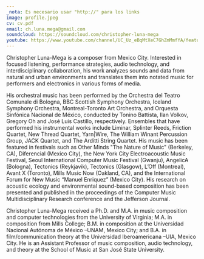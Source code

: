 ```yaml
---
_nota: Es necesario usar "http://" para los links
image: profile.jpeg
cv: cv.pdf
email: ch.luna.mega@gmail.com
soundcloud: https://soundcloud.com/christopher-luna-mega
youtube: https://www.youtube.com/channel/UC_Uz_eBqMtXeC7GhZmMmfYA/featured?view_as=subscriber
---
```


Christopher Luna-Mega is a composer from Mexico City. Interested in focused listening, performance strategies, audio technology, and interdisciplinary collaboration, his work analyzes sounds and data from natural and urban environments and translates them into notated music for performers and electronics in various forms of media. 

His orchestral music has been performed by the Orchestra del Teatro Comunale di Bologna, BBC Scottish Symphony Orchestra, Iceland Symphony Orchestra, Montreal-Toronto Art Orchestra, and Orquesta Sinfónica Nacional de México, conducted by Tonino Battista, Ilan Volkov, Gregory Oh and José Luis Castillo, respectively. Ensembles that have performed his instrumental works include Liminar, Splinter Reeds, Friction Quartet, New Thread Quartet, Yarn|Wire, The William Winant Percussion Group, JACK Quartet, and The Arditti String Quartet. His music has been featured in festivals such as Other Minds "The Nature of Music" (Berkeley, CA), Diferencial (Mexico City), the New York City Electroacoustic Music Festival, Seoul International Computer Music Festival (Gwanju), AngelicA (Bologna), Tectonics (Reykjavik), Tectonics (Glasgow), L’Off (Montreal), Avant X (Toronto), Mills Music Now (Oakland, CA), and the International Forum for New Music “Manuel Enriquez” (Mexico City). His research on acoustic ecology and environmental sound-based composition has been presented and published in the proceedings of the Computer Music Multidisciplinary Research conference and the Jefferson Journal.

Christopher Luna-Mega received a Ph.D. and M.A. in music composition and computer technologies from the University of Virginia; M.A. in composition from Mills College; B.M. in composition at the Universidad Nacional Autónoma de México –UNAM, Mexico City; and B.A. in film/communication theory at the Universidad Iberoamericana –UIA, Mexico City. He is an Assistant Professor of music composition, audio technology, and theory at the School of Music at San José State University. 
